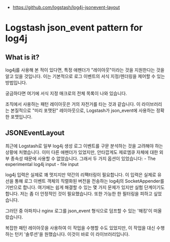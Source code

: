 - https://github.com/logstash/log4j-jsonevent-layout

# Logstash json_event pattern for log4j

## What is it?

log4j를 사용해 본 적이 있다면, 특정 애펜더가 "레이아웃"이라는 것을 지원한다는 것을 알고 있을 것입니다. 
이는 기본적으로 로그 이벤트의 서식 지정/렌더링을 제어할 수 있는 방법입니다.

궁금하다면 여기에 서식 지정 매크로의 전체 목록이 나와 있습니다.

조직에서 사용하는 패턴 레이아웃은 거의 자전거를 타는 것과 같습니다. 이 라이브러리는 본질적으로 "미리 포맷된" 레이아웃으로, Logstash가 json_event에 사용하는 정확한 포맷입니다.

## JSONEventLayout
최근에 Logstash로 일부 log4j 생성 로그 이벤트를 구문 분석하는 것을 고려해야 하는 상황에 처했습니다. 이미 다른 애펜더가 있었지만, 안타깝게도 제로엠큐 자체에 대한 외부 종속성 때문에 사용할 수 없었습니다. 그래서 두 가지 옵션이 있었습니다:
    - The experimental log4j input
    - file input

log4j 입력은 실제로 꽤 멋지지만 약간의 리팩터링이 필요합니다. 이 입력은 실제로 유선을 통해 로그 이벤트 객체의 직렬화된 버전을 전송하는 log4j의 SocketAppender를 기반으로 합니다. 여기에는 쉽게 해결할 수 있는 몇 가지 문제가 있지만 실험 단계이기도 합니다. 저는 좀 더 안정적인 것이 필요했습니다. 또한 가능한 한 필터링을 피하고 싶었습니다.

그러던 중 아파치나 nginx 로그를 json_event 형식으로 덤프할 수 있는 '해킹'이 떠올랐습니다.

복잡한 패턴 레이아웃을 사용하여 이 작업을 수행할 수도 있었지만, 이 작업을 대신 수행하는 턴키 '솔루션'을 원했습니다. 이것이 바로 이 라이브러리입니다.

